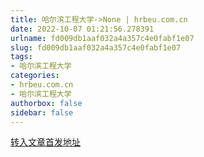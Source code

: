 ```yaml
---
title: 哈尔滨工程大学->None | hrbeu.com.cn
date: 2022-10-07 01:21:56.278391
urlname: fd009db1aaf032a4a357c4e0fabf1e07
slug: fd009db1aaf032a4a357c4e0fabf1e07
tags: 
- 哈尔滨工程大学
categories:
- hrbeu.com.cn
- 哈尔滨工程大学
authorbox: false
sidebar: false
---
```





[转入文章首发地址](https://mp.weixin.qq.com/s/DV36MbpHsSTG_uwOapN9cw)